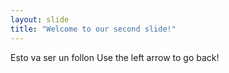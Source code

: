 ```yaml
---
layout: slide
title: "Welcome to our second slide!"
---
```

Esto va ser un follon
Use the left arrow to go back!
